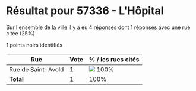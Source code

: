 # Résultat pour 57336 - L'Hôpital

Sur l'ensemble de la ville il y a eu 4 réponses dont 1 réponses avec une rue citée (25%)

1 points noirs identifiés

| Rue | Vote | % / les rues cités|
|-----|------|-------------------|
| Rue de Saint-Avold | 1 | <img src="../../img/bar_100.gif" />&nbsp;100%|
| **Total** | 1 | 100%|
